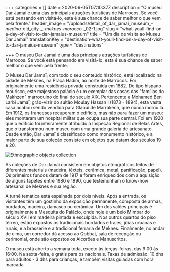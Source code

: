 +++
categories = []
date = 2020-06-05T07:10:37Z
description = "O museu Dar Jamai é uma das principais atrações turísticas de Marrocos. Se você está pensando em visitá-lo, esta é sua chance de saber melhor o que vem pela frente."
header_image = "/uploads/detail_of_dar_jamai_museum_-_medina_-old_city-_-_meknes_-_morocco_-_02-1.jpg"
slug = "what-youll-find-on-a-day-of-visit-to-dar-jamaius-museum"
title = "Um dia de visita ao Museu Dar Jamaï"
translationKey = "destination-what-youll-find-on-a-day-of-visit-to-dar-jamaius-museum"
type = "destinations"

+++
O museu Dar Jamai é uma das principais atrações turísticas de Marrocos. Se você está pensando em visitá-lo, esta é sua chance de saber melhor o que vem pela frente.

O Museu Dar Jamaï, com todo o seu conteúdo histórico, está localizado na cidade de Meknes, na Praça Hadim, ao norte de Marrocos. Foi originalmente uma residência privada construída em 1882. De tipo hispano-mourisco, este majestoso palácio é um exemplar das casas das "famílias do Makhzen" marroquino do final do século XIX. Pertencente a Mohamed Ben Larbi Jamaï, grão-vizir do sultão Moulay Hassan I (1873 - 1894), esta vasta casa acabou sendo vendida para Glaoui de Marrakech, que nunca morou lá. Em 1912, os franceses recuperam o edifício, mas não para fazer um museu: eles montaram um hospital militar que ocupa sua parte central. Foi em 1920 que o edifício foi inteiramente atribuído à Inspeção Regional de Belas Artes, que o transformou num museu com uma grande galeria de artesanato. Desde então, Dar Jamaï é classificado como monumento histórico, e a maior parte de sua coleção consiste em objetos que datam dos séculos 19 e 20.

![Ethnographic objects collection](/uploads/estancia_del_museo_dar_jamai_en_meknes.jpg "Ethnographic objects collection")

As coleções de Dar Jamaï consistem em objetos etnográficos feitos de diferentes materiais (madeira, têxteis, cerâmica, metal, panificação, papel). Os primeiros fundos datam de 1917 e foram enriquecidos com a aquisição de alguns tapetes entre 1980 e 1990, que testemunham o know-how artesanal de Meknes e sua região.

A turnê temática está espalhada por dois níveis. Após a entrada, os visitantes têm um gostinho da exposição permanente, composta de armas, bordados, madeira, damasco ou cerâmica. Um dos salões principais é originalmente a Mesquita do Palácio, onde hoje é um belo Mimbar do século XVII em madeira pintada e esculpida. Nos outros quartos do piso térreo, estão expostos os tradicionais bordados e trajes, jóias urbanas e rurais, e a brasserie e a tradicional ferraria de Meknes. Finalmente, no andar de cima, um corredor dá acesso ao Qobbat, sala de recepção ou cerimonial, onde são expostos os Alcorões e Manuscritos.

O museu está aberto a semana toda, exceto às terças-feiras, das 9:00 às 16:00. Na sexta-feira, é grátis para os nacionais. Taxas de admissão: 10 dhs para adultos - 3 dhs para crianças, e também visitas guiadas com hora marcada.